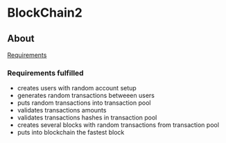 # BlockChain2
## About
[Requirements](https://github.com/blockchain-group/Blockchain-technologijos/blob/master/pratybos/2uzduotis-Blockchain.md)
### Requirements fulfilled
- creates users with random account setup
- generates random transactions betweeen users
- puts random transactions into transaction pool
- validates transactions amounts
- validates transactions hashes in transaction pool
- creates several blocks with random transactions from transaction pool
- puts into blockchain the fastest block
